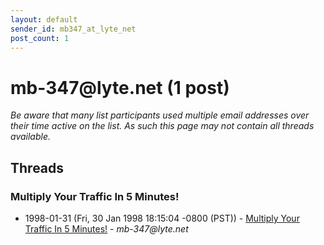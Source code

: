 ```yaml
---
layout: default
sender_id: mb347_at_lyte_net
post_count: 1
---
```


# mb-347<span>@</span>lyte.net (1 post)

_Be aware that many list participants used multiple email addresses over their time active on the list. As such this page may not contain all threads available._

## Threads

### Multiply Your Traffic In 5 Minutes!
+ 1998-01-31 (Fri, 30 Jan 1998 18:15:04 -0800 (PST)) - [Multiply Your Traffic In 5 Minutes!](/archive/1998/01/16e75119cb1c1f95a6d0a4b3ccde52fe9456ccf7c16646944de4cc8fc5d4e851) - _mb-347@lyte.net_

